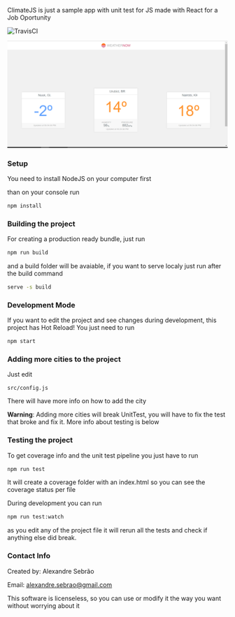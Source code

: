 ClimateJS is just a sample app with unit test for JS made with React for a Job Oportunity

![TravisCI](https://travis-ci.org/alexandresebrao/ClimateJS.svg?branch=master)

![WeatherNow](https://raw.githubusercontent.com/alexandresebrao/ClimateJS/master/Example.PNG)

### Setup

You need to install NodeJS on your computer first

than on your console run

```sh
npm install
```

### Building the project

For creating a production ready bundle, just run

```sh
npm run build
```

and a build folder will be avaiable, if you want to serve localy just run after the build command

```sh
serve -s build
```

### Development Mode

If you want to edit the project and see changes during development, this project has Hot Reload! You just need to run

```sh
npm start
```

### Adding more cities to the project

Just edit

```
src/config.js
```

There will have more info on how to add the city

**Warning**: Adding more cities will break UnitTest, you will have to fix the test that broke and fix it. More info about testing is below

### Testing the project

To get coverage info and the unit test pipeline you just have to run

```sh
npm run test
```

It will create a coverage folder with an index.html so you can see the coverage status per file

During development you can run

```sh
npm run test:watch
```

as you edit any of the project file it will rerun all the tests and check if anything else did break.

### Contact Info

Created by: Alexandre Sebrão

Email: alexandre.sebrao@gmail.com

This software is licenseless, so you can use or modify it the way you want without worrying about it